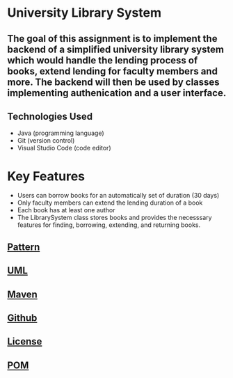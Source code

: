 # University Library System
## The goal of this assignment is to implement the backend of a simplified university library system which would handle the lending process of books, extend lending for faculty members and more. The backend will then be used by classes implementing authenication and a user interface.

## Technologies Used
- Java (programming language)
- Git (version control)
- Visual Studio Code (code editor)





# Key Features
- Users can borrow books for an automatically set of duration (30 days)
- Only faculty members can extend the lending duration of a book
- Each book has at least one author
- The LibrarySystem class stores books and provides the necesssary features for finding, borrowing, extending, and returning books.




## [Pattern](/src/site/markdown/pattern.md)
## [UML](/hbv202gAssignment8/src/site/markdown/documentation.md)
## [Maven](/hbv202gAssignment8/src/site/markdown/maven.md)

## [Github](/hbv202gAssignment8/src/site/markdown/github.md)



## [License](/hbv202gAssignment8/LICENCE)

## [POM](/hbv202gAssignment8/pom.xml)















